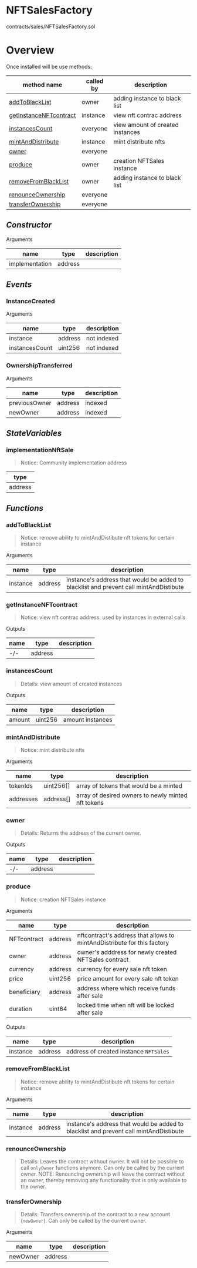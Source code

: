 # NFTSalesFactory

contracts/sales/NFTSalesFactory.sol

# Overview

Once installed will be use methods:

| **method name** | **called by** | **description** |
|-|-|-|
|<a href="#addtoblacklist">addToBlackList</a>|owner|adding instance to black list|
|<a href="#getinstancenftcontract">getInstanceNFTcontract</a>|instance|view nft contrac address |
|<a href="#instancescount">instancesCount</a>|everyone|view amount of created instances|
|<a href="#mintanddistribute">mintAndDistribute</a>|instance|mint distribute nfts|
|<a href="#owner">owner</a>|everyone||
|<a href="#produce">produce</a>|owner|creation NFTSales instance|
|<a href="#removefromblacklist">removeFromBlackList</a>|owner|adding instance to black list|
|<a href="#renounceownership">renounceOwnership</a>|everyone||
|<a href="#transferownership">transferOwnership</a>|everyone||
## *Constructor*


Arguments

| **name** | **type** | **description** |
|-|-|-|
| implementation | address |  |



## *Events*
### InstanceCreated

Arguments

| **name** | **type** | **description** |
|-|-|-|
| instance | address | not indexed |
| instancesCount | uint256 | not indexed |



### OwnershipTransferred

Arguments

| **name** | **type** | **description** |
|-|-|-|
| previousOwner | address | indexed |
| newOwner | address | indexed |



## *StateVariables*
### implementationNftSale

> Notice: Community implementation address


| **type** |
|-|
|address|



## *Functions*
### addToBlackList

> Notice: remove ability to mintAndDistibute nft tokens for certain instance

Arguments

| **name** | **type** | **description** |
|-|-|-|
| instance | address | instance's address that would be added to blacklist and prevent call mintAndDistibute |



### getInstanceNFTcontract

> Notice: view nft contrac address. used by instances in external calls

Outputs

| **name** | **type** | **description** |
|-|-|-|
| -/- | address |  |



### instancesCount

> Details: view amount of created instances

Outputs

| **name** | **type** | **description** |
|-|-|-|
| amount | uint256 | amount instances |



### mintAndDistribute

> Notice: mint distribute nfts

Arguments

| **name** | **type** | **description** |
|-|-|-|
| tokenIds | uint256[] | array of tokens that would be a minted |
| addresses | address[] | array of desired owners to newly minted nft tokens |



### owner

> Details: Returns the address of the current owner.

Outputs

| **name** | **type** | **description** |
|-|-|-|
| -/- | address |  |



### produce

> Notice: creation NFTSales instance

Arguments

| **name** | **type** | **description** |
|-|-|-|
| NFTcontract | address | nftcontract's address that allows to mintAndDistribute for this factory  |
| owner | address | owner's adddress for newly created NFTSales contract |
| currency | address | currency for every sale nft token  |
| price | uint256 | price amount for every sale nft token  |
| beneficiary | address | address where which receive funds after sale |
| duration | uint64 | locked time when nft will be locked after sale |

Outputs

| **name** | **type** | **description** |
|-|-|-|
| instance | address | address of created instance `NFTSales` |



### removeFromBlackList

> Notice: remove ability to mintAndDistibute nft tokens for certain instance

Arguments

| **name** | **type** | **description** |
|-|-|-|
| instance | address | instance's address that would be added to blacklist and prevent call mintAndDistibute |



### renounceOwnership

> Details: Leaves the contract without owner. It will not be possible to call `onlyOwner` functions anymore. Can only be called by the current owner. NOTE: Renouncing ownership will leave the contract without an owner, thereby removing any functionality that is only available to the owner.



### transferOwnership

> Details: Transfers ownership of the contract to a new account (`newOwner`). Can only be called by the current owner.

Arguments

| **name** | **type** | **description** |
|-|-|-|
| newOwner | address |  |



